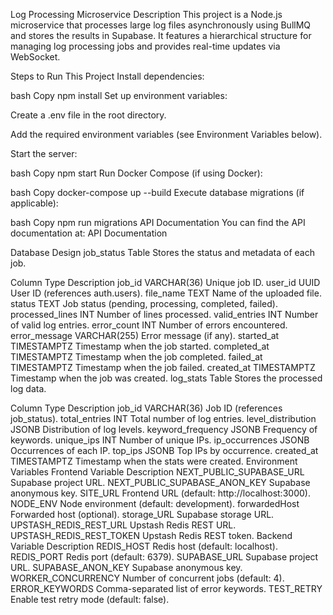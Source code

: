 Log Processing Microservice
Description
This project is a Node.js microservice that processes large log files asynchronously using BullMQ and stores the results in Supabase. It features a hierarchical structure for managing log processing jobs and provides real-time updates via WebSocket.

Steps to Run This Project
Install dependencies:

bash
Copy
npm install
Set up environment variables:

Create a .env file in the root directory.

Add the required environment variables (see Environment Variables below).

Start the server:

bash
Copy
npm start
Run Docker Compose (if using Docker):

bash
Copy
docker-compose up --build
Execute database migrations (if applicable):

bash
Copy
npm run migrations
API Documentation
You can find the API documentation at: API Documentation

Database Design
job_status Table
Stores the status and metadata of each job.

Column	Type	Description
job_id	VARCHAR(36)	Unique job ID.
user_id	UUID	User ID (references auth.users).
file_name	TEXT	Name of the uploaded file.
status	TEXT	Job status (pending, processing, completed, failed).
processed_lines	INT	Number of lines processed.
valid_entries	INT	Number of valid log entries.
error_count	INT	Number of errors encountered.
error_message	VARCHAR(255)	Error message (if any).
started_at	TIMESTAMPTZ	Timestamp when the job started.
completed_at	TIMESTAMPTZ	Timestamp when the job completed.
failed_at	TIMESTAMPTZ	Timestamp when the job failed.
created_at	TIMESTAMPTZ	Timestamp when the job was created.
log_stats Table
Stores the processed log data.

Column	Type	Description
job_id	VARCHAR(36)	Job ID (references job_status).
total_entries	INT	Total number of log entries.
level_distribution	JSONB	Distribution of log levels.
keyword_frequency	JSONB	Frequency of keywords.
unique_ips	INT	Number of unique IPs.
ip_occurrences	JSONB	Occurrences of each IP.
top_ips	JSONB	Top IPs by occurrence.
created_at	TIMESTAMPTZ	Timestamp when the stats were created.
Environment Variables
Frontend
Variable	Description
NEXT_PUBLIC_SUPABASE_URL	Supabase project URL.
NEXT_PUBLIC_SUPABASE_ANON_KEY	Supabase anonymous key.
SITE_URL	Frontend URL (default: http://localhost:3000).
NODE_ENV	Node environment (default: development).
forwardedHost	Forwarded host (optional).
storage_URL	Supabase storage URL.
UPSTASH_REDIS_REST_URL	Upstash Redis REST URL.
UPSTASH_REDIS_REST_TOKEN	Upstash Redis REST token.
Backend
Variable	Description
REDIS_HOST	Redis host (default: localhost).
REDIS_PORT	Redis port (default: 6379).
SUPABASE_URL	Supabase project URL.
SUPABASE_ANON_KEY	Supabase anonymous key.
WORKER_CONCURRENCY	Number of concurrent jobs (default: 4).
ERROR_KEYWORDS	Comma-separated list of error keywords.
TEST_RETRY	Enable test retry mode (default: false).
